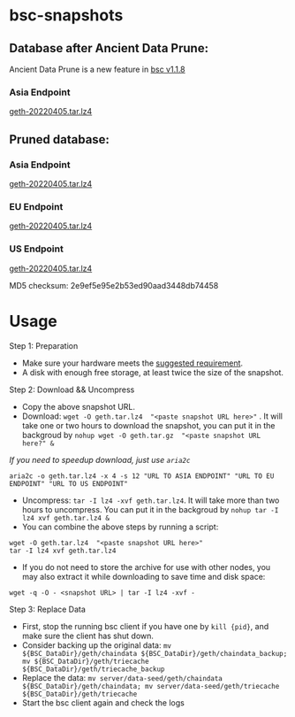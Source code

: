 
# bsc-snapshots

## Database after Ancient Data Prune:

Ancient Data Prune is a new feature in [bsc v1.1.8](https://github.com/binance-chain/bsc/releases/tag/v1.1.8)

### Asia Endpoint


[geth-20220405.tar.lz4
](https://tf-dex-prod-public-snapshot-site1.s3-accelerate.amazonaws.com/geth-20220405-prune-ancient.tar.lz4?AWSAccessKeyId=AKIAYINE6SBQPUZDDRRO&Signature=8tHnMCHNCGqGYXtW5zjmprWfwdc%3D&Expires=1651829569
)


## Pruned database:


### Asia Endpoint


[geth-20220405.tar.lz4
](https://tf-dex-prod-public-snapshot-site1.s3-accelerate.amazonaws.com/geth-20220405.tar.lz4?AWSAccessKeyId=AKIAYINE6SBQPUZDDRRO&Signature=4pmgCh9TXvT5BPPdjaFgVoCzS6A%3D&Expires=1651829568
)

### EU Endpoint


[geth-20220405.tar.lz4
](https://tf-dex-prod-public-snapshot.s3-accelerate.amazonaws.com/geth-20220405.tar.lz4?AWSAccessKeyId=AKIAYINE6SBQPUZDDRRO&Signature=dFXrI2xcdwnpcsUzpWp5e0JGFVw%3D&Expires=1651829568
)


### US Endpoint


[geth-20220405.tar.lz4
](https://tf-dex-prod-public-snapshot-site3.s3-accelerate.amazonaws.com/geth-20220405.tar.lz4?AWSAccessKeyId=AKIAYINE6SBQPUZDDRRO&Signature=1Gg4FqdaZTqSUZ8qdFIvKLoXWCg%3D&Expires=1651829568
)

MD5 checksum: 2e9ef5e95e2b53ed90aad3448db74458



# Usage 

Step 1: Preparation
- Make sure your hardware meets the [suggested requirement](https://docs.binance.org/smart-chain/developer/fullnode.html).
- A disk with enough free storage, at least twice the size of the snapshot.

Step 2: Download && Uncompress
- Copy the above snapshot URL.
- Download:  `wget -O geth.tar.lz4  "<paste snapshot URL here>"` . It will take one or two hours to download the snapshot, you can put it in the backgroud by `nohup wget -O geth.tar.gz  "<paste snapshot URL here?" &`


*If you need to speedup download, just use `aria2c`*
```
aria2c -o geth.tar.lz4 -x 4 -s 12 "URL TO ASIA ENDPOINT" "URL TO EU ENDPOINT" "URL TO US ENDPOINT"
```


- Uncompress: `tar -I lz4 -xvf geth.tar.lz4`. It will take more than two hours to uncompress. You can put it in the backgroud by `nohup tar -I lz4 xvf geth.tar.lz4 &`
- You can combine the above steps by running a script:
```
wget -O geth.tar.lz4  "<paste snapshot URL here>"
tar -I lz4 xvf geth.tar.lz4
```


- If you do not need to store the archive for use with other nodes, you may also extract it while downloading to save time and disk space:
```
wget -q -O - <snapshot URL> | tar -I lz4 -xvf -
```


Step 3: Replace Data
- First, stop the running bsc client if you have one by `kill {pid}`, and make sure the client has shut down.
- Consider backing up the original data: `mv ${BSC_DataDir}/geth/chaindata ${BSC_DataDir}/geth/chaindata_backup; mv ${BSC_DataDir}/geth/triecache ${BSC_DataDir}/geth/triecache_backup`
- Replace the data: `mv server/data-seed/geth/chaindata ${BSC_DataDir}/geth/chaindata; mv server/data-seed/geth/triecache ${BSC_DataDir}/geth/triecache`
- Start the bsc client again and check the logs

